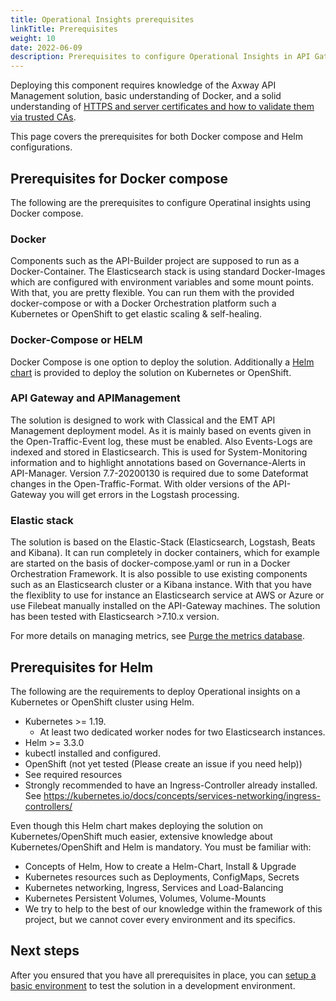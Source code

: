 ```yaml
---
title: Operational Insights prerequisites
linkTitle: Prerequisites
weight: 10
date: 2022-06-09
description: Prerequisites to configure Operational Insights in API Gateway.
---
```


Deploying this component requires knowledge of the Axway API Management solution, basic understanding of Docker, and a solid understanding of [HTTPS and server certificates and how to validate them via trusted CAs](https://www.ssl.com/article/browsers-and-certificate-validation/).

This page covers the prerequisites for both Docker compose and Helm configurations.

## Prerequisites for Docker compose

The following are the prerequisites to configure Operatinal insights using Docker compose.

### Docker

Components such as the API-Builder project are supposed to run as a Docker-Container. The Elasticsearch stack is using standard Docker-Images which are configured with environment variables and some mount points. With that, you are pretty flexible. You can run them with the provided docker-compose or with a Docker Orchestration platform such a Kubernetes or OpenShift to get elastic scaling & self-healing.

### Docker-Compose or HELM

Docker Compose is one option to deploy the solution. Additionally a [Helm chart](https://github.com/Axway-API-Management-Plus/apigateway-openlogging-elk/blob/develop/helm/README.md) is provided to deploy the solution on Kubernetes or OpenShift.

### API Gateway and APIManagement

The solution is designed to work with Classical and the EMT API Management deployment model. As it is mainly based on events given in the Open-Traffic-Event log, these must be enabled. Also Events-Logs are indexed and stored in Elasticsearch. This is used for System-Monitoring information and to highlight annotations based on Governance-Alerts in API-Manager.
Version 7.7-20200130 is required due to some Dateformat changes in the Open-Traffic-Format. With older versions of the API-Gateway you will get errors in the Logstash processing.

### Elastic stack

The solution is based on the Elastic-Stack (Elasticsearch, Logstash, Beats and Kibana). It can run completely in docker containers, which for example are started on the basis of docker-compose.yaml or run in a Docker Orchestration Framework.
It is also possible to use existing components such as an Elasticsearch cluster or a Kibana instance. With that you have the flexiblity to use for instance an Elasticsearch service at AWS or Azure or use Filebeat manually installed on the API-Gateway machines. The solution has been tested with Elasticsearch >7.10.x version.

For more details on managing metrics, see [Purge the metrics database](/docs/apimanager_analytics/metrics_db_purge).

## Prerequisites for Helm

The following are the requirements to deploy Operational insights on a Kubernetes or OpenShift cluster using Helm.

* Kubernetes >= 1.19.
    * At least two dedicated worker nodes for two Elasticsearch instances.
* Helm >= 3.3.0
* kubectl installed and configured.
* OpenShift (not yet tested (Please create an issue if you need help))
* See required resources
* Strongly recommended to have an Ingress-Controller already installed. See <https://kubernetes.io/docs/concepts/services-networking/ingress-controllers/>

Even though this Helm chart makes deploying the solution on Kubernetes/OpenShift much easier, extensive knowledge about Kubernetes/OpenShift and Helm is mandatory.
You must be familiar with:

* Concepts of Helm, How to create a Helm-Chart, Install & Upgrade
* Kubernetes resources such as Deployments, ConfigMaps, Secrets
* Kubernetes networking, Ingress, Services and Load-Balancing
* Kubernetes Persistent Volumes, Volumes, Volume-Mounts
* We try to help to the best of our knowledge within the framework of this project, but we cannot cover every environment and its specifics.

## Next steps

After you ensured that you have all prerequisites in place, you can [setup a basic environment](/docs/amplify_analytics/op_insights_config_elastic_singlenode) to test the solution in a development environment.
